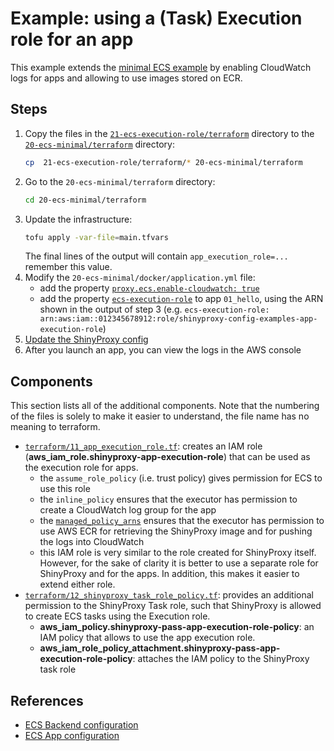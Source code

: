# Example: using a (Task) Execution role for an app

This example extends the [minimal ECS example](../20-ecs-minimal) by enabling
CloudWatch logs for apps and allowing to use images stored on ECR.

## Steps

1. Copy the files in
   the [`21-ecs-execution-role/terraform`](terraform)
   directory to the [`20-ecs-minimal/terraform`](../20-ecs-minimal/terraform)
   directory:
   ```bash
   cp  21-ecs-execution-role/terraform/* 20-ecs-minimal/terraform
   ```
2. Go to the `20-ecs-minimal/terraform` directory:
   ```bash
   cd 20-ecs-minimal/terraform
   ```
3. Update the infrastructure:
   ```bash
   tofu apply -var-file=main.tfvars
   ```
   The final lines of the output will contain `app_execution_role=...` remember
   this value.
4. Modify the `20-ecs-minimal/docker/application.yml` file:
    - add the property [`proxy.ecs.enable-cloudwatch: true`](https://shinyproxy.io/documentation/configuration/#ecs-enable-cloudwatch)
    - add the property [`ecs-execution-role`](https://shinyproxy.io/documentation/configuration/#ecs-execution-role) to app `01_hello`, using the ARN shown
      in the output of step 3
      (e.g. `ecs-execution-role: arn:aws:iam::012345678912:role/shinyproxy-config-examples-app-execution-role`)
5. [Update the ShinyProxy config](../20-ecs-minimal#updating-shinyproxy-configuration)
6. After you launch an app, you can view the logs in the AWS console

## Components

This section lists all of the additional components. Note that the numbering of
the files is solely to make it easier to understand, the file name has no
meaning to terraform.

- [`terraform/11_app_execution_role.tf`](terraform/11_app_execution_role.tf):
  creates an IAM role (**aws_iam_role.shinyproxy-app-execution-role**) that can
  be used as the execution role for apps.
  - the `assume_role_policy` (i.e. trust policy) gives permission for ECS to use
    this role
  - the `inline_policy` ensures that the executor has permission to create a
    CloudWatch log group for the app
  - the
    [`managed_policy_arns`](https://docs.aws.amazon.com/aws-managed-policy/latest/reference/AmazonECSTaskExecutionRolePolicy.html)
    ensures that the executor has permission to use AWS ECR for retrieving the
    ShinyProxy image and for pushing the logs into CloudWatch
  - this IAM role is very similar to the role created for ShinyProxy itself.
    However, for the sake of clarity it is better to use a separate role for
    ShinyProxy and for the apps. In addition, this makes it easier to extend
    either role.
- [`terraform/12_shinyproxy_task_role_policy.tf`](terraform/12_shinyproxy_task_role_policy.tf):
  provides an additional permission to the ShinyProxy Task role, such that
  ShinyProxy is allowed to create ECS tasks using the Execution role.
  - **aws_iam_policy.shinyproxy-pass-app-execution-role-policy**: an IAM policy
    that allows to use the app execution role.
  - **aws_iam_role_policy_attachment.shinyproxy-pass-app-execution-role-policy**:
    attaches the IAM policy to the ShinyProxy task role
    
## References

- [ECS Backend configuration](https://shinyproxy.io/documentation/configuration/#ecs)
- [ECS App configuration](https://shinyproxy.io/documentation/configuration/#ecs-1)
